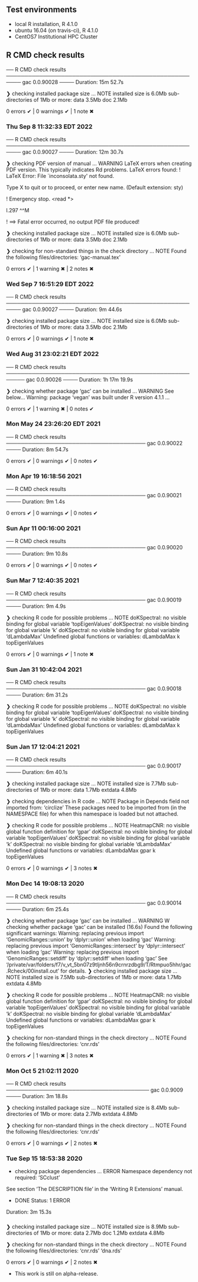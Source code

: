 ## Test environments
* local R installation, R 4.1.0
* ubuntu 16.04 (on travis-ci), R 4.1.0
* CentOS7 Institutional HPC Cluster


## R CMD check results
── R CMD check results ────────────────────────────────────────────────────── gac 0.0.90028 ────
Duration: 15m 52.7s

❯ checking installed package size ... NOTE
    installed size is  6.0Mb
    sub-directories of 1Mb or more:
      data   3.5Mb
      doc    2.1Mb

0 errors ✔ | 0 warnings ✔ | 1 note ✖

### Thu Sep  8 11:32:33 EDT 2022
── R CMD check results ────────────────────────────────────────────────────── gac 0.0.90027 ────
Duration: 12m 30.7s

❯ checking PDF version of manual ... WARNING
  LaTeX errors when creating PDF version.
  This typically indicates Rd problems.
  LaTeX errors found:
  ! LaTeX Error: File `inconsolata.sty' not found.
  
  Type X to quit or <RETURN> to proceed,
  or enter new name. (Default extension: sty)
  
  ! Emergency stop.
  <read *> 
           
  l.297 ^^M
           
  !  ==> Fatal error occurred, no output PDF file produced!

❯ checking installed package size ... NOTE
    installed size is  6.0Mb
    sub-directories of 1Mb or more:
      data   3.5Mb
      doc    2.1Mb

❯ checking for non-standard things in the check directory ... NOTE
  Found the following files/directories:
    ‘gac-manual.tex’

0 errors ✔ | 1 warning ✖ | 2 notes ✖


### Wed Sep  7 16:51:29 EDT 2022
── R CMD check results ────────────────────────────────────────────────────── gac 0.0.90027 ────
Duration: 9m 44.6s

❯ checking installed package size ... NOTE
    installed size is  6.0Mb
    sub-directories of 1Mb or more:
      data   3.5Mb
      doc    2.1Mb

0 errors ✔ | 0 warnings ✔ | 1 note ✖

### Wed Aug 31 23:02:21 EDT 2022
── R CMD check results ─────────────────────────────────────────────────────── gac 0.0.90026 ────
Duration: 1h 17m 19.9s

❯ checking whether package ‘gac’ can be installed ... WARNING
  See below...
     Warning: package ‘vegan’ was built under R version 4.1.1
	 ...

0 errors ✔ | 1 warning ✖ | 0 notes ✔

### Mon May 24 23:26:20 EDT 2021
── R CMD check results ────────────────────────────────────── gac 0.0.90022 ────
Duration: 8m 54.7s

0 errors ✔ | 0 warnings ✔ | 0 notes ✔


### Mon Apr 19 16:18:56 2021
── R CMD check results ────────────────────────────────────── gac 0.0.90021 ────
Duration: 9m 1.4s

0 errors ✔ | 0 warnings ✔ | 0 notes ✔

### Sun Apr 11 00:16:00 2021 
── R CMD check results ────────────────────────────────────── gac 0.0.90020 ────
Duration: 9m 10.8s

0 errors ✔ | 0 warnings ✔ | 0 notes ✔

### Sun Mar  7 12:40:35 2021
── R CMD check results ────────────────────────────────────── gac 0.0.90019 ────
Duration: 9m 4.9s

❯ checking R code for possible problems ... NOTE
  doKSpectral: no visible binding for global variable ‘topEigenValues’
  doKSpectral: no visible binding for global variable ‘k’
  doKSpectral: no visible binding for global variable ‘dLambdaMax’
  Undefined global functions or variables:
    dLambdaMax k topEigenValues

0 errors ✔ | 0 warnings ✔ | 1 note ✖


### Sun Jan 31 10:42:04 2021 
── R CMD check results ────────────────────────────────────── gac 0.0.90018 ────
Duration: 6m 31.2s

❯ checking R code for possible problems ... NOTE
  doKSpectral: no visible binding for global variable ‘topEigenValues’
  doKSpectral: no visible binding for global variable ‘k’
  doKSpectral: no visible binding for global variable ‘dLambdaMax’
  Undefined global functions or variables:
    dLambdaMax k topEigenValues

### Sun Jan 17 12:04:21 2021
── R CMD check results ────────────────────────────────────── gac 0.0.90017 ────
Duration: 6m 40.1s

❯ checking installed package size ... NOTE
    installed size is  7.7Mb
    sub-directories of 1Mb or more:
      data      1.7Mb
      extdata   4.8Mb

❯ checking dependencies in R code ... NOTE
  Package in Depends field not imported from: ‘circlize’
    These packages need to be imported from (in the NAMESPACE file)
    for when this namespace is loaded but not attached.

❯ checking R code for possible problems ... NOTE
  HeatmapCNR: no visible global function definition for ‘gpar’
  doKSpectral: no visible binding for global variable ‘topEigenValues’
  doKSpectral: no visible binding for global variable ‘k’
  doKSpectral: no visible binding for global variable ‘dLambdaMax’
  Undefined global functions or variables:
    dLambdaMax gpar k topEigenValues

0 errors ✔ | 0 warnings ✔ | 3 notes ✖

###  Mon Dec 14 19:08:13 2020
── R CMD check results ────────────────────────────────────── gac 0.0.90014 ────
Duration: 6m 25.4s

❯ checking whether package ‘gac’ can be installed ... WARNING
W  checking whether package ‘gac’ can be installed (16.6s)
   Found the following significant warnings:
     Warning: replacing previous import ‘GenomicRanges::union’ by ‘dplyr::union’ when loading ‘gac’
     Warning: replacing previous import ‘GenomicRanges::intersect’ by ‘dplyr::intersect’ when loading ‘gac’
     Warning: replacing previous import ‘GenomicRanges::setdiff’ by ‘dplyr::setdiff’ when loading ‘gac’
   See ‘/private/var/folders/f7/v_vt_5bn07z9tljnh56n9crnrzdbg9/T/Rtmpuo5hhr/gac.Rcheck/00install.out’ for details.
❯ checking installed package size ... NOTE
    installed size is  7.5Mb
    sub-directories of 1Mb or more:
      data      1.7Mb
      extdata   4.8Mb

❯ checking R code for possible problems ... NOTE
  HeatmapCNR: no visible global function definition for ‘gpar’
  doKSpectral: no visible binding for global variable ‘topEigenValues’
  doKSpectral: no visible binding for global variable ‘k’
  doKSpectral: no visible binding for global variable ‘dLambdaMax’
  Undefined global functions or variables:
    dLambdaMax gpar k topEigenValues

❯ checking for non-standard things in the check directory ... NOTE
  Found the following files/directories:
    ‘cnr.rds’

0 errors ✔ | 1 warning ✖ | 3 notes ✖



### Mon Oct  5 21:02:11 2020
── R CMD check results ─────────────────────────────────────── gac 0.0.9009 ────
Duration: 3m 18.8s

❯ checking installed package size ... NOTE
    installed size is  8.4Mb
    sub-directories of 1Mb or more:
      data      2.7Mb
      extdata   4.8Mb

❯ checking for non-standard things in the check directory ... NOTE
  Found the following files/directories:
    ‘cnr.rds’

0 errors ✔ | 0 warnings ✔ | 2 notes ✖

### Tue Sep 15 18:53:38 2020
 
* checking package dependencies ... ERROR
Namespace dependency not required: ‘SCclust’

See section ‘The DESCRIPTION file’ in the ‘Writing R Extensions’
manual.
* DONE
Status: 1 ERROR


Duration: 3m 15.3s


### 
❯ checking installed package size ... NOTE
    installed size is  8.9Mb
    sub-directories of 1Mb or more:
      data      2.7Mb
      doc       1.2Mb
      extdata   4.8Mb

❯ checking for non-standard things in the check directory ... NOTE
  Found the following files/directories:
    ‘cnr.rds’ ‘dna.rds’

0 errors ✔ | 0 warnings ✔ | 2 notes ✖


* This work is still on alpha-release.
